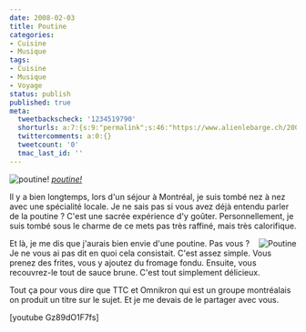 ```yaml
---
date: 2008-02-03
title: Poutine
categories:
- Cuisine
- Musique
tags:
- Cuisine
- Musique
- Voyage
status: publish
published: true
meta:
  tweetbackscheck: '1234519790'
  shorturls: a:7:{s:9:"permalink";s:46:"https://www.alienlebarge.ch/2008/02/03/poutine/";s:7:"tinyurl";s:25:"https://tinyurl.com/c47pjh";s:4:"isgd";s:17:"https://is.gd/iy06";s:5:"bitly";s:18:"https://bit.ly/85iB";s:5:"snipr";s:22:"https://snipr.com/bdkla";s:5:"snurl";s:22:"https://snurl.com/bdkla";s:7:"snipurl";s:24:"https://snipurl.com/bdkla";}
  twittercomments: a:0:{}
  tweetcount: '0'
  tmac_last_id: ''
---
```

 <img src="https://farm1.static.flickr.com/30/99436565_a63fe12006.jpg" alt="poutine!" />
<em><a href="https://www.flickr.com/photos/sashamd/99436565/" title="photo sharing">poutine!</a></em>

Il y a bien longtemps, lors d'un séjour à Montréal, je suis tombé nez à nez avec une spécialité locale. Je ne sais pas si vous avez déjà entendu parler de la poutine ? C'est une sacrée expérience d'y goûter. Personnellement, je suis tombé sous le charme de ce mets pas très raffiné, mais très calorifique.

<!--more-->

<a href="https://dlgjp9x71cipk.cloudfront.net/2008/02/422692736_b6975bd810.jpg" title="Poutine"><img src="https://dlgjp9x71cipk.cloudfront.net/2008/02/422692736_b6975bd810.thumbnail.jpg" alt="Poutine" align="right" /></a>Et là, je me dis que j'aurais bien envie d'une poutine. Pas vous ?
Je ne vous ai pas dit en quoi cela consistait. C'est assez simple. Vous prenez des frites, vous y ajoutez du fromage fondu. Ensuite, vous recouvrez-le tout de sauce brune. C'est tout simplement délicieux.

Tout ça pour vous dire que TTC et Omnikron qui est un groupe montréalais on produit un titre sur le sujet. Et je me devais de le partager avec vous.

[youtube Gz89dO1F7fs]
